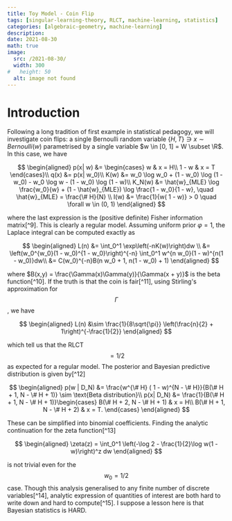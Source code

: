 ```yaml
---
title: Toy Model - Coin Flip
tags: [singular-learning-theory, RLCT, machine-learning, statistics]
categories: [algebraic-geometry, machine-learning]
description: 
date: 2021-08-30
math: true
image: 
  src: /2021-08-30/
  width: 300
#   height: 50
  alt: image not found
---
```


# Introduction

Following a long tradition of first example in statistical pedagogy, we
will investigate coin flips: a single Bernoulli random variable $\{H, T\} \ni x \sim Bernoulli(w)$ parametrised by a single variable $w \in [0, 1] = W \subset \R$. In this case, we have 

$$
\begin{aligned}
    p(x| w) &= \begin{cases}
        w & x = H\\
        1 - w & x = T
    \end{cases}\\
    q(x) &= p(x| w_0)\\    
    K(w) &= w_0 \log w_0 + (1 - w_0) \log (1 - w_0) - w_0 \log w - (1 - w_0) \log (1 - w)\\
    K_N(w) &= \hat{w}_{MLE} \log \frac{w_0}{w} + (1 - \hat{w}_{MLE}) \log \frac{1 - w_0}{1 - w}, \quad \hat{w}_{MLE} = \frac{\# H}{N} \\
    I(w) &= \frac{1}{w( 1 - w)} > 0 \quad \forall w \in (0, 1)
\end{aligned}    
$$

where the last expression is the (positive definite) Fisher information matrix[^9]. This is clearly a regular model. Assuming uniform prior $\varphi = 1$, the Laplace integral can be computed exactly as

$$
\begin{aligned}
    L(n) 
    &= \int_0^1 \exp\left(-nK(w)\right)dw \\
    &= \left(w_0^{w_0}(1 - w_0)^{1 - w_0}\right)^{-n} \int_0^1 w^{n w_0}(1 - w)^{n(1 - w_0)}dw\\
    &= C(w_0)^{-n}B(n w_0 + 1, n(1 - w_0) + 1)
\end{aligned}
$$

where $B(x,y) = \frac{\Gamma(x)\Gamma(y)}{\Gamma(x + y)}$ is the beta function[^10]. If the truth is that the coin is fair[^11], using Stirling's approximation for $$\Gamma$$, we have 

$$
\begin{aligned}
    L(n) 
    &\sim \frac{1}{8\sqrt{\pi}} \left(\frac{n}{2} + 1\right)^{-\frac{1}{2}}
\end{aligned}
$$

which tell us that the RLCT $$= 1/2$$ as expected for a regular model. The posterior and Bayesian predictive distribution is given by[^12]

$$
\begin{aligned}
    p(w | D_N) &= \frac{w^{\# H} ( 1 - w)^{N - \# H}}{B(\# H + 1, N - \# H + 1)} \sim \text{Beta distribution}\\
    p(x| D_N) &= \frac{1}{B(\# H + 1, N - \# H + 1)}\begin{cases}
        B(\# H + 2, N - \# H + 1) & x = H\\
        B(\# H + 1, N - \# H + 2) & x = T. 
    \end{cases}
\end{aligned}
$$ 

These can be simplified into binomial coefficients. Finding the analytic continuation for the zeta function[^13] 

$$
\begin{aligned}
    \zeta(z) = \int_0^1 \left(-\log 2 - \frac{1}{2}\log w(1 - w)\right)^z dw
\end{aligned}
$$

is not trivial even for the $$w_0 = 1/2$$ case. Though this analysis generalised to any finite number of discrete variables[^14], analytic expression of quantities of interest are both hard to write down and hard to compute[^15]. I suppose a lesson here is that Bayesian
statistics is HARD.



